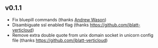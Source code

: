 ## v0.1.1
* Fix bluepill commands (thanks [Andrew Wason](https://github.com/rectalogic))
* Disambiguate ssl enabled flag (thanks https://github.com/jblatt-verticloud)
* Remove extra double quote from unix domain socket in unicorn config file (thanks https://github.com/jblatt-verticloud)
